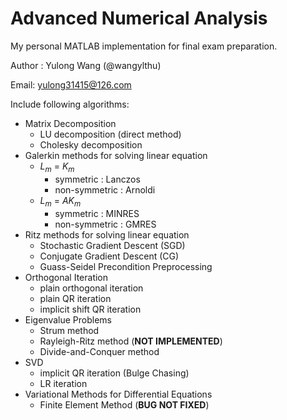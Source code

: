 # Advanced Numerical Analysis

My personal MATLAB implementation for final exam preparation.

Author : Yulong Wang (@wangylthu)

Email: yulong31415@126.com

Include following algorithms:
* Matrix Decomposition
  * LU decomposition (direct method)
  * Cholesky decomposition
* Galerkin methods for solving linear equation
  * $L_m$ = $K_m$
    * symmetric : Lanczos
    * non-symmetric : Arnoldi
  * $L_m$ = $AK_m$
    * symmetric : MINRES
    * non-symmetric : GMRES
* Ritz methods for solving linear equation
  * Stochastic Gradient Descent (SGD)
  * Conjugate Gradient Descent (CG)
  * Guass-Seidel Precondition Preprocessing
* Orthogonal Iteration
  * plain orthogonal iteration
  * plain QR iteration
  * implicit shift QR iteration
* Eigenvalue Problems
  * Strum method
  * Rayleigh-Ritz method (**NOT IMPLEMENTED**)
  * Divide-and-Conquer method
* SVD 
  * implicit QR iteration (Bulge Chasing)
  * LR iteration
* Variational Methods for Differential Equations
  * Finite Element Method (**BUG NOT FIXED**)
